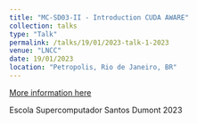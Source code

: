 ```yaml
---
title: "MC-SD03-II - Introduction CUDA AWARE"
collection: talks
type: "Talk"
permalink: /talks/19/01/2023-talk-1-2023
venue: "LNCC"
date: 19/01/2023
location: "Petropolis, Rio de Janeiro, BR"
---
```


[More information here](https://www.gov.br/lncc/pt-br)

Escola Supercomputador Santos Dumont 2023
